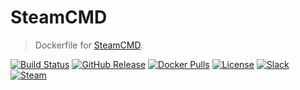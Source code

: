 # SteamCMD
> Dockerfile for [SteamCMD][steamcmd].

[![Build Status](https://img.shields.io/travis/dst-academy/steamcmd/develop.svg)](https://travis-ci.org/dst-academy/server)
[![GitHub Release](https://img.shields.io/github/release/dst-academy/steamcmd.svg)](https://github.com/dst-academy/server/releases/latest)
[![Docker Pulls](https://img.shields.io/docker/pulls/dstacademy/steamcmd.svg)](https://hub.docker.com/r/dstacademy/server/)
[![License](https://img.shields.io/github/license/dst-academy/steamcmd.svg)]()
[![Slack](https://img.shields.io/badge/slack-join-E01563.svg)](https://slack.dst.academy/)
[![Steam](https://img.shields.io/badge/steam-join-1b2838.svg)](https://steamcommunity.com/groups/dst-academy)

[steamcmd]: https://developer.valvesoftware.com/wiki/SteamCMD
